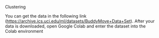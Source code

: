 Clustering

You can get the data in the following link (https://archive.ics.uci.edu/ml/datasets/BuddyMove+Data+Set). After your data is downloaded, open Google Colab and enter the dataset into the Colab environment
